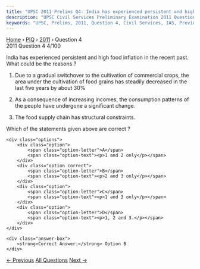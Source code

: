 ```yaml
---
title: "UPSC 2011 Prelims Q4: India has experienced persistent and high food inflation in..."
description: "UPSC Civil Services Preliminary Examination 2011 Question 4 with options and answer"
keywords: "UPSC, Prelims, 2011, Question 4, Civil Services, IAS, Previous Year Questions"
---
```


<nav class="breadcrumb">
    <a href="../../">Home</a>
    <span>›</span>
    <a href="../">PIQ</a>
    <span>›</span>
    <a href="./">2011</a>
    <span>›</span>
    <span>Question 4</span>
</nav>

<div class="question-header">
    <div class="question-meta">
        <span class="year-badge">2011</span>
        <span class="question-number">Question 4</span>
        <span class="progress">4/100</span>
    </div>
    <div class="progress-bar">
        <div class="progress-fill" style="width: 4.0%"></div>
    </div>
</div>

<div class="question-content">
    <div class="question-text">
        <p>India has experienced persistent and high food inflation in the recent past. What could be the reasons ?</p>
<ol>
<li>
<p>Due to a gradual switchover to the cultivation of commercial crops, the area under the cultivation of food grains has steadily decreased in the last five years by about 30%</p>
</li>
<li>
<p>As a consequence of increasing incomes, the consumption patterns of the people have undergone a significant change.</p>
</li>
<li>
<p>The food supply chain has structural constraints.</p>
</li>
</ol>
<p>Which of the statements given above are correct ?</p>
    </div>
    
    <div class="options">
        <div class="option">
            <span class="option-letter">A</span>
            <span class="option-text"><p>1 and 2 only</p></span>
        </div>
        <div class="option correct">
            <span class="option-letter">B</span>
            <span class="option-text"><p>2 and 3 only</p></span>
        </div>
        <div class="option">
            <span class="option-letter">C</span>
            <span class="option-text"><p>1 and 3 only</p></span>
        </div>
        <div class="option">
            <span class="option-letter">D</span>
            <span class="option-text"><p>1, 2 and 3.</p></span>
        </div>
    </div>

    <div class="answer-box">
        <strong>Correct Answer:</strong> Option B
    </div>
</div>

<div class="question-nav">
    <a href="../q003-satellites-used-for-telecommunications-rely-are-ke/" class="nav-btn prev">← Previous</a>
    <a href="../" class="nav-btn center">All Questions</a>
    <a href="../q005-at-present-scientists-can-determine-the-arrangemen/" class="nav-btn next">Next →</a>
</div>
